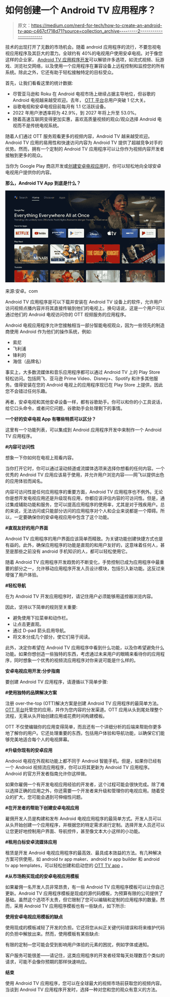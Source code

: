 # 如何创建一个 Android TV 应用程序？

> 原文：<https://medium.com/nerd-for-tech/how-to-create-an-android-tv-app-c467cf718d71?source=collection_archive---------2----------------------->

技术的出现打开了无数的市场机会。随着 android 应用程序的流行，不要忽视电视应用程序及其巨大的潜力。全球约有 40%的电视用户使用安卓电视。对于像您这样的企业家， [Android TV 应用程序开发](https://www.vplayed.com/android-tv-app.php)可以解锁许多选项，如流式视频、玩游戏、浏览社交网络，以及使用一个应用程序在兼容设备上远程控制和监控您的所有系统。除此之外，它还有助于轻松接触特定的目标受众。

首先，让我们看看这里的统计数据:

*   尽管亚马逊和 Roku 在 Android 电视市场上继续占据主导地位，但谷歌的 Android 电视越来越受欢迎。去年， [OTT 平台](https://www.vplayed.com/ott-video-platform.php)总用户突破 1 亿大关。
*   谷歌电视和安卓电视目前每月有 1.1 亿活跃设备。
*   2022 年用户渗透率将为 42.9%，到 2027 年将上升至 53.0%。
*   随着高速互联网变得更加实惠，喜欢高质量视频的观众/观众选择 Android 电视而不是传统电视系统。

随着人们通过 OTT 服务观看更多的视频内容，Android TV 越来越受欢迎。Android TV 应用的易用性和快速访问内容为 Android TV 提供了超越竞争对手的优势。然而，拥有一个定制的 Android TV 应用程序可以让你作为视频内容开发者接触到更多的观众。

当你为 Google Play 商店开发或[创建安卓电视应用](https://www.vplayed.com/blog/how-to-create-android-tv-app/)时，你可以轻松地向全球安卓电视用户提供你的内容。

**那么，Android TV App 到底是什么？**

![](img/9da21032a2c2e4b06d132911fa685586.png)

来源:安卓。com

Android TV 应用程序是可以下载并安装在 Android TV 设备上的软件，允许用户访问视频点播内容并将其直接传输到他们的电视上。换句话说，这是一个用户可以通过他们的 Android 电视访问你的 OTT 视频服务的应用程序。

Android 电视应用程序允许您接触相当一部分智能电视观众，因为一些领先的制造商使用 Android 作为他们的操作系统，例如:

*   索尼
*   飞利浦
*   锋利的
*   海信（品牌名）

事实上，大多数流媒体和音乐应用程序都可以通过 Android TV 上的 Play Store 轻松访问。包括网飞、亚马逊 Prime Video、Disney+、Spotify 和许多其他服务。值得安装在您的 Android 电视上的应用程序现已在 Play Store 上提供，因此您不会错过任何乐趣。

再者，安卓电视和其他安卓设备一样，都有谷歌助手。你可以和你的小工具说话，给它口头命令，或者问它问题，谷歌助手会处理剩下的事情。

**一个好的安卓电视 App 有哪些特质可以区分？**

这里有一个功能列表，可以集成到 Android 应用程序开发中来制作一个 Android TV 应用程序。

**#内容可访问性**

想象一下你如何在电视上观看内容。

当你打开它时，你可以通过滚动频道或流媒体选项来选择你想看的任何内容。一个优秀的 Android TV 应用应该易于使用，并允许用户浏览内容——网飞以提供出色的应用体验而闻名。

内容可访问性是任何应用程序的重要方面，Android TV 应用程序也不例外。无论你是想开发电视应用还是升级现有应用，你都应该评估内容的可访问性。但是，通过集成辅助功能和服务，您可以提高应用程序的使用率，尤其是对于残疾用户。总的来说，无法访问或只能部分访问的应用程序对个人和企业来说都是一个障碍。所以，一定要确保你的安卓电视应用中包含了这个功能。

**#直观友好的用户界面**

Android TV 应用程序的用户界面应该简单而精致。为关键功能创建快捷方式也是有益的。此外，确保应用程序的功能是直观的和用户友好的，这意味着任何人，甚至是那些之前没有 android 手机知识的人，都可以轻松使用它。

随着 Android TV 应用程序开发趋势的不断变化，手势控制已成为应用程序中最重要的部分之一，允许移动应用程序开发人员设计模块，包括引入新功能。这反过来增强了用户体验。

**#轻松导航**

在为 Android TV 开发应用程序时，请记住用户必须能够用遥控器浏览内容。

因此，坚持以下简单的规则至关重要:

*   避免使用下拉菜单和动作栏。
*   让点击更直观。
*   通过 D-pad 箭头启用导航。
*   将文本分成几个部分，使它们易于阅读。

此外，决定你希望在 Android TV 应用程序中看到什么功能，以及你希望避免什么功能。如果你想创造一些独特的东西，考虑通过未来用户的眼睛来看待你的应用程序，同时想象一个优秀的视频流应用程序对你来说可能是什么样的。

**安卓电视应用开发:分步指南**

要创建 Android TV 应用程序，请遵循以下简单步骤:

**#使用独特的品牌解决方案**

注册 over-the-top (OTT)解决方案是创建 Android TV 应用程序的最简单方法。 [OTT 平台](https://blog.contus.com/ott-platforms/)托管您的应用，并作为您内容的分发渠道。OTT 应用从头到尾处理整个流程，无需从头开始创建应用或花费时间构建模板。

OTT 不仅使编辑你的应用变得简单，而且还有一个详细分析的后端来帮助你更多地了解你的用户。它还处理重要的东西，包括用户体验和导航功能，以确保它们能够完美地适合每个人的电视屏幕。

**#升级你现有的安卓应用**

Android 电视在外观和功能上都不同于 Android 智能手机。但是，如果你已经有一个 Android 视频流应用程序，你可以将其更新为 Android TV 应用程序。Android 的官方开发者指南允许你这样做。

如果你雇佣一个有开发电视应用经验的开发者，这个过程可能会很快完成。除了难以选择正确的应用之外，你还需要一个开发者来升级和管理你的电视应用。随着受众的扩大，您可能会遇到可伸缩性问题。

**#在开发者的帮助下创建安卓电视应用**

雇佣开发人员是构建和发布 Android 电视应用程序的最简单方式。开发人员可以从头开始创建一个应用程序，并根据您的特定需求进行定制。选择开发人员还可以让您更好地控制用户界面、导航控件，甚至像文本大小这样的小功能。

**#租用白标安卓流媒体应用**

租赁是开发 Android 电视应用程序的最高效、最具成本效益的方法。有几种解决方案可供使用，如 android tv app maker、android tv app builder 和 android tv app templates，可以轻松创建和启动您的 [OTT TV app](https://www.vplayed.com/ott-tv-app.php) 。

**#从市场购买现成的安卓电视应用模板**

如果雇佣一名开发人员非常昂贵，有一些 Android TV 应用程序模板可以让你自己更新。Android TV 应用程序模板是现成的源代码模板，为预算有限的公司提供了基础。虽然这个选项不太贵，但它限制了您可以编辑和定制的应用程序的数量。然而，采用 Android TV 应用程序模板也有一些缺点，如下所示:

**使用安卓电视应用模板的缺点**

使用现成的模板减轻了开发的负担。它还将您从纠正关键代码错误和将来维护代码的负担中解放出来。然而，使用模板有某些缺点:

有限的定制—您可能会受到影响用户体验的元素的困扰，例如字体或通知。

客户服务可能很差——请记住，这类应用程序的开发者经常每天处理数百个类似的请求，可能不会像你预期的那样快速响应。

**结束**

使用 Android TV 应用程序，您可以在全球最大的视频市场前获取您的视频内容。当谈到 Android TV 应用程序开发时，选择一种对您和您的观众有意义的方法。